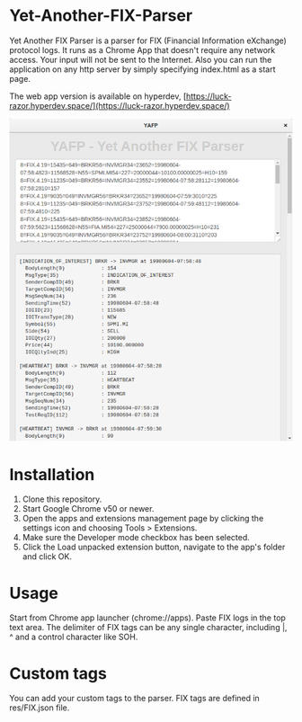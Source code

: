 # Yet-Another-FIX-Parser
Yet Another FIX Parser is a parser for FIX (Financial Information eXchange) protocol logs. 
It runs as a Chrome App that doesn't require any network access. Your input will not be sent to the Internet.
Also you can run the application on any http server by simply specifying index.html as a start page.

The web app version is available on hyperdev, [https://luck-razor.hyperdev.space/](https://luck-razor.hyperdev.space/)

<img src="img/YAFP.png" width="600">

# Installation
1. Clone this repository.
2. Start Google Chrome v50 or newer.
3. Open the apps and extensions management page by clicking the settings icon and choosing Tools > Extensions.
4. Make sure the Developer mode checkbox has been selected.
5. Click the Load unpacked extension button, navigate to the app's folder and click OK.

# Usage

Start from Chrome app launcher (chrome://apps).
Paste FIX logs in the top text area. The delimiter of FIX tags can be any single character, including |, ^ and a control character like SOH.

# Custom tags
You can add your custom tags to the parser. FIX tags are defined in res/FIX.json file.
